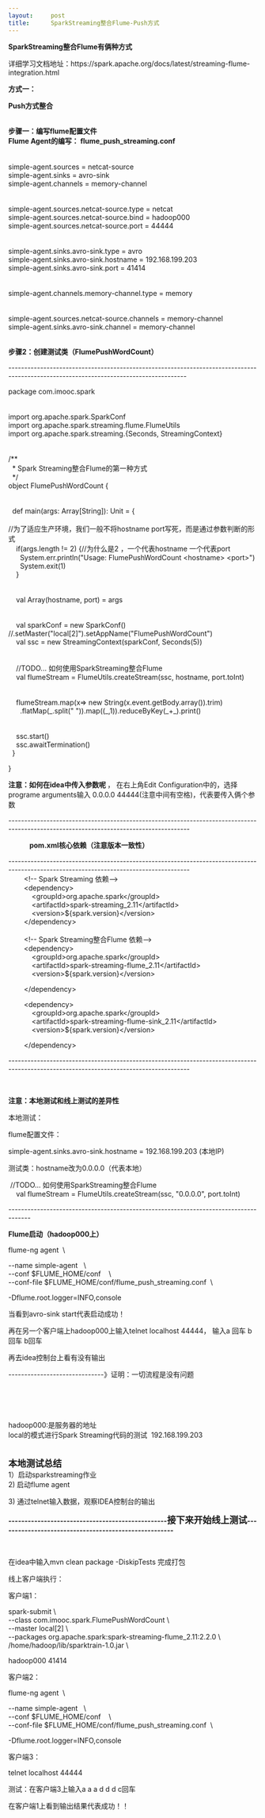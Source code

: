 ```yaml
---
layout:     post
title:      SparkStreaming整合Flume-Push方式
---
```

<div id="article_content" class="article_content clearfix csdn-tracking-statistics" data-pid="blog" data-mod="popu_307" data-dsm="post">
								            <link rel="stylesheet" href="https://csdnimg.cn/release/phoenix/template/css/ck_htmledit_views-f76675cdea.css">
						<div class="htmledit_views" id="content_views">
                <p><strong>SparkStreaming整合Flume有俩种方式</strong></p><p>详细学习文档地址：https://spark.apache.org/docs/latest/streaming-flume-integration.html</p><p><strong>方式一：</strong></p><p><strong>Push方式整合</strong></p><br><strong>步骤一：编写flume配置文件<br>Flume Agent的编写： flume_push_streaming.conf</strong><br><br><br>simple-agent.sources = netcat-source<br>simple-agent.sinks = avro-sink<br>simple-agent.channels = memory-channel<br><br><br>simple-agent.sources.netcat-source.type = netcat<br>simple-agent.sources.netcat-source.bind = hadoop000<br>simple-agent.sources.netcat-source.port = 44444<br><br><br>simple-agent.sinks.avro-sink.type = avro<br>simple-agent.sinks.avro-sink.hostname = 192.168.199.203<br>simple-agent.sinks.avro-sink.port = 41414<br><br><br>simple-agent.channels.memory-channel.type = memory<br><br><br>simple-agent.sources.netcat-source.channels = memory-channel<br>simple-agent.sinks.avro-sink.channel = memory-channel<br><br><p><strong>步骤2：创建测试类（FlumePushWordCount）</strong></p><p>--------------------------------------------------------------------------------------------------------------------------------------</p><p>package com.imooc.spark<br><br><br>import org.apache.spark.SparkConf<br>import org.apache.spark.streaming.flume.FlumeUtils<br>import org.apache.spark.streaming.{Seconds, StreamingContext}<br><br><br>/**<br>  * Spark Streaming整合Flume的第一种方式<br>  */<br>object FlumePushWordCount {<br><br><br>  def main(args: Array[String]): Unit = {<br><br>//为了适应生产环境，我们一般不将hostname port写死，而是通过参数判断的形式<br>    if(args.length != 2) {//为什么是2 ，一个代表hostname 一个代表port<br>      System.err.println("Usage: FlumePushWordCount &lt;hostname&gt; &lt;port&gt;")<br>      System.exit(1)<br>    }<br><br><br>    val Array(hostname, port) = args<br><br><br>    val sparkConf = new SparkConf() //.setMaster("local[2]").setAppName("FlumePushWordCount")<br>    val ssc = new StreamingContext(sparkConf, Seconds(5))<br><br><br>    //TODO... 如何使用SparkStreaming整合Flume<br>    val flumeStream = FlumeUtils.createStream(ssc, hostname, port.toInt)<br><br><br>    flumeStream.map(x=&gt; new String(x.event.getBody.array()).trim)<br>      .flatMap(_.split(" ")).map((_,1)).reduceByKey(_+_).print()<br><br><br>    ssc.start()<br>    ssc.awaitTermination()<br>  }<br></p><p>}</p><p><strong>注意：如何在idea中传入参数呢 </strong>， 在右上角Edit Configuration中的，选择programe arguments输入 0.0.0.0 44444(注意中间有空格)，代表要传入俩个参数</p><p>---------------------------------------------------------------------------------------------------------------------------------------</p><p>          <strong> pom.xml核心依赖（注意版本一致性）</strong></p><p>---------------------------------------------------------------------------------------------------------------------------------------<br>        &lt;!-- Spark Streaming 依赖--&gt;<br>        &lt;dependency&gt;<br>            &lt;groupId&gt;org.apache.spark&lt;/groupId&gt;<br>            &lt;artifactId&gt;spark-streaming_2.11&lt;/artifactId&gt;<br>            &lt;version&gt;${spark.version}&lt;/version&gt;<br>        &lt;/dependency&gt;<br><br>        &lt;!-- Spark Streaming整合Flume 依赖--&gt;<br>        &lt;dependency&gt;<br>            &lt;groupId&gt;org.apache.spark&lt;/groupId&gt;<br>            &lt;artifactId&gt;spark-streaming-flume_2.11&lt;/artifactId&gt;<br>            &lt;version&gt;${spark.version}&lt;/version&gt;<br></p><p>        &lt;/dependency&gt;</p>        &lt;dependency&gt;<br>            &lt;groupId&gt;org.apache.spark&lt;/groupId&gt;<br>            &lt;artifactId&gt;spark-streaming-flume-sink_2.11&lt;/artifactId&gt;<br>            &lt;version&gt;${spark.version}&lt;/version&gt;<br><p>        &lt;/dependency&gt;</p><p>---------------------------------------------------------------------------------------------------------------------------------------</p><p><br></p><p><strong>注意：本地测试和线上测试的差异性</strong></p><p>本地测试：</p><p>flume配置文件：</p><p>simple-agent.sinks.avro-sink.hostname = 192.168.199.203 (本地IP)</p><p>测试类：hostname改为0.0.0.0（代表本地）</p><p> //TODO... 如何使用SparkStreaming整合Flume<br>    val flumeStream = FlumeUtils.createStream(ssc, "0.0.0.0", port.toInt)<br></p><p>-------------------------------------------------------------------------------------</p><p><strong>Flume启动（hadoop000上）</strong></p><p>flume-ng agent  \</p>--name simple-agent   \<br>--conf $FLUME_HOME/conf    \<br>--conf-file $FLUME_HOME/conf/flume_push_streaming.conf  \<br><p>-Dflume.root.logger=INFO,console</p><p>当看到avro-sink start代表启动成功！</p><p>再在另一个客户端上hadoop000上输入telnet localhost 44444， 输入a 回车 b回车 b回车</p><p>再去idea控制台上看有没有输出</p><p>------------------------------》证明：一切流程是没有问题</p><br><br><br><br>hadoop000:是服务器的地址<br>local的模式进行Spark Streaming代码的测试  192.168.199.203<br><br><br><strong><span style="font-size:18px;">本地测试总结</span></strong><br>1）启动sparkstreaming作业<br>2) 启动flume agent<br><p>3) 通过telnet输入数据，观察IDEA控制台的输出</p><p><strong>-------------------------------------------------<span style="font-size:18px;">接下来开始线上测试</span>------------------------------------------------------</strong></p><p><br></p><p>在idea中输入mvn clean package -DiskipTests 完成打包</p><p>线上客户端执行：</p><p>客户端1：</p><p>spark-submit \<br>--class com.imooc.spark.FlumePushWordCount \<br>--master local[2] \<br>--packages org.apache.spark:spark-streaming-flume_2.11:2.2.0 \<br>/home/hadoop/lib/sparktrain-1.0.jar \<br></p><p>hadoop000 41414</p><p>客户端2：</p><p></p><p>flume-ng agent  \</p>--name simple-agent   \<br>--conf $FLUME_HOME/conf    \<br>--conf-file $FLUME_HOME/conf/flume_push_streaming.conf  \<br><p>-Dflume.root.logger=INFO,console</p><p>客户端3：</p><p>telnet localhost 44444</p><p>测试：在客户端3上输入a a a d d d c回车</p><p>在客户端1上看到输出结果代表成功！！</p><p><br></p><p><br></p><p><br></p><p><br></p>            </div>
                </div>